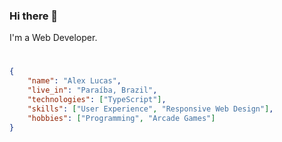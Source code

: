 ### Hi there 👋

I'm a Web Developer.

#

```JSON
{
    "name": "Alex Lucas",
    "live_in": "Paraíba, Brazil",
    "technologies": ["TypeScript"],
    "skills": ["User Experience", "Responsive Web Design"],
    "hobbies": ["Programming", "Arcade Games"]
}
```

